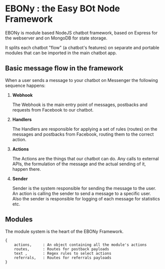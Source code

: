 # EBONy : the Easy BOt Node Framework 
EBONy is module based NodeJS chatbot framework, based on Express for the webserver and on MongoDB for state storage. 

It splits each chatbot "flow" (a chatbot's features) on separate and portable modules that can be imported in the main chatbot app.

## Basic message flow in the framework

When a user sends a message to your chatbot on Messenger the following sequence happens:

1. **Webhook**

    The Webhook is the main entry point of messages, postbacks and requests from Facebook to our chatbot.
2. **Handlers**

    The Handlers are responsible for applying a set of rules (routes) on the messages and postbacks from Facebook, routing them to the correct action.
3. **Actions**

    The Actions are the things that our chatbot can do. Any calls to external APIs, the formulation of the message and the actual sending of it, happen there.
4. **Sender**

    Sender is the system responsible for sending the message to the user. An action is calling the sender to send a message to a specific user. Also the sender is responsible for logging of each message for statistics etc.

## Modules

The module system is the heart of the EBONy Framework.

```
{
    actions,     : An object containing all the module's actions
    routes,      : Routes for postback payloads
    text ,       : Regex rules to select actions
    referrals,   : Routes for referrals payloads
}
```